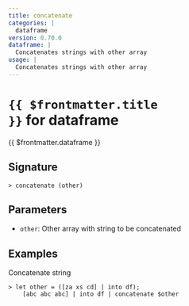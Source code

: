 ```yaml
---
title: concatenate
categories: |
  dataframe
version: 0.70.0
dataframe: |
  Concatenates strings with other array
usage: |
  Concatenates strings with other array
---
```


# <code>{{ $frontmatter.title }}</code> for dataframe

<div class='command-title'>{{ $frontmatter.dataframe }}</div>

## Signature

```> concatenate (other)```

## Parameters

 -  `other`: Other array with string to be concatenated

## Examples

Concatenate string
```shell
> let other = ([za xs cd] | into df);
    [abc abc abc] | into df | concatenate $other
```
